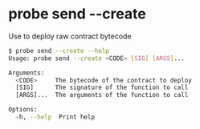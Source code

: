 # probe send --create

Use to deploy raw contract bytecode

```bash
$ probe send --create --help
Usage: probe send --create <CODE> [SIG] [ARGS]...

Arguments:
  <CODE>     The bytecode of the contract to deploy
  [SIG]      The signature of the function to call
  [ARGS]...  The arguments of the function to call

Options:
  -h, --help  Print help
```